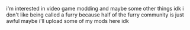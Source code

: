 i'm interested in video game modding and maybe some other things idk
i don't like being called a furry because half of the furry community is just awful
maybe i'll upload some of my mods here idk

<!---
eeveeishpowered/eeveeishpowered is a ✨ special ✨ repository because its `README.md` (this file) appears on your GitHub profile.
You can click the Preview link to take a look at your changes.
--->
